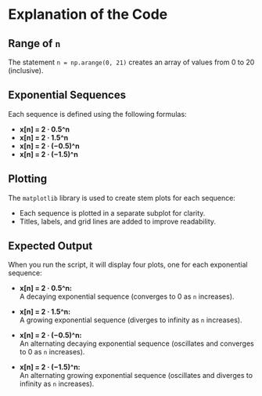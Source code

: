 # Explanation of the Code

## Range of `n`

The statement `n = np.arange(0, 21)` creates an array of values from 0 to 20 (inclusive).

## Exponential Sequences

Each sequence is defined using the following formulas:

- **x[n] = 2 · 0.5^n**
- **x[n] = 2 · 1.5^n**
- **x[n] = 2 · (−0.5)^n**
- **x[n] = 2 · (−1.5)^n**

## Plotting

The `matplotlib` library is used to create stem plots for each sequence:

- Each sequence is plotted in a separate subplot for clarity.
- Titles, labels, and grid lines are added to improve readability.

## Expected Output

When you run the script, it will display four plots, one for each exponential sequence:

- **x[n] = 2 · 0.5^n:**  
  A decaying exponential sequence (converges to 0 as `n` increases).

- **x[n] = 2 · 1.5^n:**  
  A growing exponential sequence (diverges to infinity as `n` increases).

- **x[n] = 2 · (−0.5)^n:**  
  An alternating decaying exponential sequence (oscillates and converges to 0 as `n` increases).

- **x[n] = 2 · (−1.5)^n:**  
  An alternating growing exponential sequence (oscillates and diverges to infinity as `n` increases).
